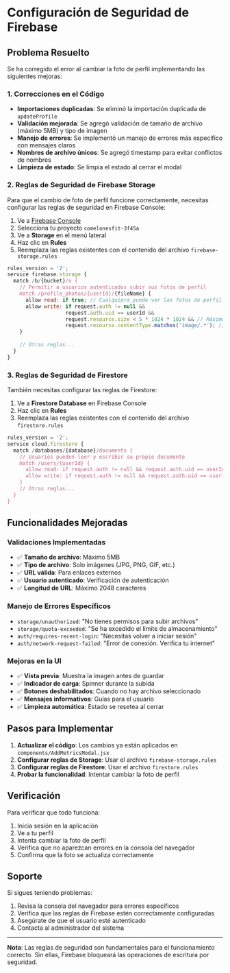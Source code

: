 # Configuración de Seguridad de Firebase

## Problema Resuelto

Se ha corregido el error al cambiar la foto de perfil implementando las siguientes mejoras:

### 1. Correcciones en el Código

- **Importaciones duplicadas**: Se eliminó la importación duplicada de `updateProfile`
- **Validación mejorada**: Se agregó validación de tamaño de archivo (máximo 5MB) y tipo de imagen
- **Manejo de errores**: Se implementó un manejo de errores más específico con mensajes claros
- **Nombres de archivo únicos**: Se agregó timestamp para evitar conflictos de nombres
- **Limpieza de estado**: Se limpia el estado al cerrar el modal

### 2. Reglas de Seguridad de Firebase Storage

Para que el cambio de foto de perfil funcione correctamente, necesitas configurar las reglas de seguridad en Firebase Console:

1. Ve a [Firebase Console](https://console.firebase.google.com)
2. Selecciona tu proyecto `comelonesfit-3f45a`
3. Ve a **Storage** en el menú lateral
4. Haz clic en **Rules**
5. Reemplaza las reglas existentes con el contenido del archivo `firebase-storage.rules`

```javascript
rules_version = '2';
service firebase.storage {
  match /b/{bucket}/o {
    // Permitir a usuarios autenticados subir sus fotos de perfil
    match /profile_photos/{userId}/{fileName} {
      allow read: if true; // Cualquiera puede ver las fotos de perfil
      allow write: if request.auth != null && 
                   request.auth.uid == userId &&
                   request.resource.size < 5 * 1024 * 1024 && // Máximo 5MB
                   request.resource.contentType.matches('image/.*'); // Solo imágenes
    }
    
    // Otras reglas...
  }
}
```

### 3. Reglas de Seguridad de Firestore

También necesitas configurar las reglas de Firestore:

1. Ve a **Firestore Database** en Firebase Console
2. Haz clic en **Rules**
3. Reemplaza las reglas existentes con el contenido del archivo `firestore.rules`

```javascript
rules_version = '2';
service cloud.firestore {
  match /databases/{database}/documents {
    // Usuarios pueden leer y escribir su propio documento
    match /users/{userId} {
      allow read: if request.auth != null && request.auth.uid == userId;
      allow write: if request.auth != null && request.auth.uid == userId;
    }
    // Otras reglas...
  }
}
```

## Funcionalidades Mejoradas

### Validaciones Implementadas

- ✅ **Tamaño de archivo**: Máximo 5MB
- ✅ **Tipo de archivo**: Solo imágenes (JPG, PNG, GIF, etc.)
- ✅ **URL válida**: Para enlaces externos
- ✅ **Usuario autenticado**: Verificación de autenticación
- ✅ **Longitud de URL**: Máximo 2048 caracteres

### Manejo de Errores Específicos

- `storage/unauthorized`: "No tienes permisos para subir archivos"
- `storage/quota-exceeded`: "Se ha excedido el límite de almacenamiento"
- `auth/requires-recent-login`: "Necesitas volver a iniciar sesión"
- `auth/network-request-failed`: "Error de conexión. Verifica tu internet"

### Mejoras en la UI

- ✅ **Vista previa**: Muestra la imagen antes de guardar
- ✅ **Indicador de carga**: Spinner durante la subida
- ✅ **Botones deshabilitados**: Cuando no hay archivo seleccionado
- ✅ **Mensajes informativos**: Guías para el usuario
- ✅ **Limpieza automática**: Estado se resetea al cerrar

## Pasos para Implementar

1. **Actualizar el código**: Los cambios ya están aplicados en `components/AddMetricsModal.jsx`
2. **Configurar reglas de Storage**: Usar el archivo `firebase-storage.rules`
3. **Configurar reglas de Firestore**: Usar el archivo `firestore.rules`
4. **Probar la funcionalidad**: Intentar cambiar la foto de perfil

## Verificación

Para verificar que todo funciona:

1. Inicia sesión en la aplicación
2. Ve a tu perfil
3. Intenta cambiar la foto de perfil
4. Verifica que no aparezcan errores en la consola del navegador
5. Confirma que la foto se actualiza correctamente

## Soporte

Si sigues teniendo problemas:

1. Revisa la consola del navegador para errores específicos
2. Verifica que las reglas de Firebase estén correctamente configuradas
3. Asegúrate de que el usuario esté autenticado
4. Contacta al administrador del sistema

---

**Nota**: Las reglas de seguridad son fundamentales para el funcionamiento correcto. Sin ellas, Firebase bloqueará las operaciones de escritura por seguridad. 